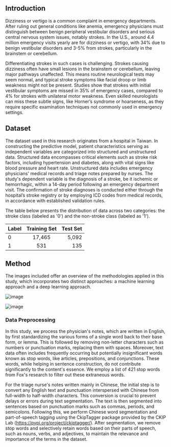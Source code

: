 ## Introduction
Dizziness or vertigo is a common complaint in emergency departments. After ruling out general conditions like anemia, emergency physicians must distinguish between benign peripheral vestibular disorders and serious central nervous system issues, notably strokes. In the U.S., around 4.4 million emergency visits yearly are for dizziness or vertigo, with 34% due to benign vestibular disorders and 3-5% from strokes, particularly in the brainstem or cerebellum.

Differentiating strokes in such cases is challenging. Strokes causing dizziness often have small lesions in the brainstem or cerebellum, leaving major pathways unaffected. This means routine neurological tests may seem normal, and typical stroke symptoms like facial droop or limb weakness might not be present. Studies show that strokes with initial vestibular symptoms are missed in 35% of emergency cases, compared to 4% for strokes with unilateral motor weakness. Even skilled neurologists can miss these subtle signs, like Horner’s syndrome or hoarseness, as they require specific examination techniques not commonly used in emergency settings.


## Dataset
The dataset used in this research originates from a hospital in Taiwan. In constructing the predictive model, patient characteristics serving as independent variables are categorized into structured and unstructured data. Structured data encompasses critical elements such as stroke risk factors, including hypertension and diabetes, along with vital signs like blood pressure and heart rate. Unstructured data includes emergency physicians' medical records and triage notes prepared by nurses. The study's dependent variable is the diagnosis of a stroke, be it ischemic or hemorrhagic, within a 14-day period following an emergency department visit. The confirmation of stroke diagnoses is conducted either through the hospital’s stroke registry or by employing ICD codes from medical records, in accordance with established validation rules.

The table below presents the distribution of data across two categories: the stroke class (labeled as '0') and the non-stroke class (labeled as '1').

| Label | Training Set | Test Set |
| :---         |     :---:      |          ---: |
| 0 | 17,465   | 5,092   |
| 1   | 531   | 135      |

## Method
The images included offer an overview of the methodologies applied in this study, which incorporates two distinct approaches: a machine learning approach and a deep learning approach.

![image](https://github.com/EthanHuang0404/stroke-prediction/assets/52795694/a95d3b43-372e-4f9c-b18a-89e9d2b3b97a)

![image](https://github.com/EthanHuang0404/stroke-prediction/assets/52795694/3ef30492-002e-46f1-9aee-765053f652fd)

### Data Preprocessing
In this study, we process the physician's notes, which are written in English, by first standardizing the various forms of a single word back to their base form, or lemma. This is followed by removing non-letter characters such as numbers or punctuation marks, replacing them with spaces. Moreover, text data often includes frequently occurring but potentially insignificant words known as stop words, like articles, prepositions, and conjunctions. These words, while helping in sentence construction, do not contribute significantly to the content's essence. We employ a list of 421 stop words from Fox's research to filter out these extraneous words.

For the triage nurse's notes written mainly in Chinese, the initial step is to convert any English text and punctuation interspersed with Chinese from full-width to half-width characters. This conversion is crucial to prevent delays or errors during text segmentation. The text is then segmented into sentences based on punctuation marks such as commas, periods, and semicolons. Following this, we perform Chinese word segmentation and part-of-speech tagging using the CkipTagger package provided by the CKIP Lab (https://pypi.org/project/ckiptagger/). After segmentation, we remove stop words and selectively retain words based on their parts of speech, such as nouns, verbs, and adjectives, to maintain the relevance and importance of the terms in the dataset.
